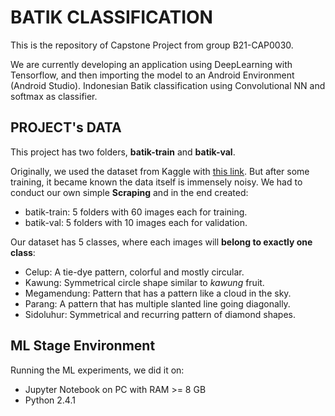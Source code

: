 # BATIK CLASSIFICATION
This is the repository of Capstone Project from group B21-CAP0030.

We are currently developing an application using DeepLearning with Tensorflow, and then importing the model to an Android Environment (Android Studio).
Indonesian Batik classification using Convolutional NN and softmax as classifier.

## PROJECT's DATA
This project has two folders, **batik-train** and **batik-val**.

Originally, we used the dataset from Kaggle with [this link](https://www.kaggle.com/dionisiusdh/indonesian-batik-motifs).
But after some training, it became known the data itself is immensely noisy. We had to conduct our own simple **Scraping** and in the end created:
* batik-train: 5 folders with 60 images each for training.
* batik-val: 5 folders with 10 images each for validation.

Our dataset has 5 classes, where each images will **belong to exactly one class**:
* Celup: A tie-dye pattern, colorful and mostly circular.
* Kawung: Symmetrical circle shape similar to _kawung_ fruit.
* Megamendung: Pattern that has a pattern like a cloud in the sky.
* Parang: A pattern that has multiple slanted line going diagonally.
* Sidoluhur: Symmetrical and recurring pattern of diamond shapes.

## ML Stage Environment
Running the ML experiments, we did it on:
* Jupyter Notebook on PC with RAM >= 8 GB
* Python 2.4.1
